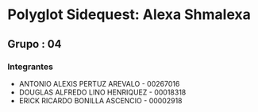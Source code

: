 # Polyglot Sidequest: Alexa Shmalexa
## Grupo : 04



### Integrantes
* ANTONIO ALEXIS PERTUZ AREVALO - 00267016
* DOUGLAS ALFREDO LINO HENRIQUEZ - 00018318
* ERICK RICARDO BONILLA ASCENCIO - 00002918
